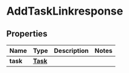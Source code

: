 

# AddTaskLinkresponse


## Properties

| Name | Type | Description | Notes |
|------------ | ------------- | ------------- | -------------|
|**task** | [**Task**](Task.md) |  |  |



